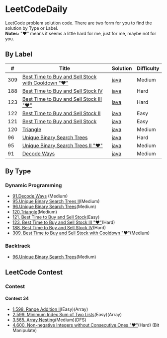 # LeetCodeDaily
LeetCode problem solution code. There are two form for you to find the solution by Type or Label.<br>
**Notes:** "&hearts;" means it seems a little hard for me, just for me, maybe not for you.

## By Label
| # | Title | Solution | Difficulty |
|---| ----- | -------- | ---------- |
|309|[Best Time to Buy and Sell Stock with Cooldown "&hearts;"](https://leetcode.com/problems/best-time-to-buy-and-sell-stock-with-cooldown/#/description)|[java](./leetcode-1~100/309_Best_Time_to_Buy_and_Sell_Stock_with_cooldown.md)|Medium|
|188|[Best Time to Buy and Sell Stock IV](https://leetcode.com/problems/best-time-to-buy-and-sell-stock-iv/#/description)|[java](./leetcode-1~100/122_Best_Time_to_Buy_and_Sell_Stock_IV.md)|Hard|
|123|[Best Time to Buy and Sell Stock III "&hearts;"](https://leetcode.com/problems/best-time-to-buy-and-sell-stock-iii/#/description)|[java](./leetcode-1~100/122_Best_Time_to_Buy_and_Sell_Stock_III.md)|Hard|
|122|[Best Time to Buy and Sell Stock II](https://leetcode.com/problems/best-time-to-buy-and-sell-stock-ii/#/description)|[java](./leetcode-1~100/122_Best_Time_to_Buy_and_Sell_Stock_II.md)|Easy|
|121|[Best Time to Buy and Sell Stock](https://leetcode.com/problems/best-time-to-buy-and-sell-stock/#/description)|[java](./leetcode-1~100/121_Best_Time_to_Buy_and_Sell_Stock.md)|Easy|
|120|[Triangle](https://leetcode.com/problems/triangle/#/description)|[java](./leetcode-1~100/120_Triangle.md)|Medium|
|96|[Unique Binary Search Trees](https://leetcode.com/problems/unique-binary-search-trees/#/description)|[java](./leetcode-1~100/96_Unique_Binary_Search_Trees.md)|Hard|
|95|[Unique Binary Search Trees II "&hearts;"](https://leetcode.com/problems/unique-binary-search-trees-ii/#/description)|[java](./leetcode-1~100/95_Unique_Binary_Search_Trees_2.md)|Medium|
|91|[Decode Ways](https://leetcode.com/problems/decode-ways/#/description)|[java](./leetcode-1~100/91_Decode_Ways.md)|Medium|

## By Type
### Dynamic Programming
- [91.Decode Ways](./leetcode-1~100/91_Decode_Ways.md) (Medium)
- [95.Unique Binary Search Trees II](./leetcode-1~100/95_Unique_Binary_Search_Trees_2.md)(Medium)
- [96.Unique Binary Search Trees](./leetcode-1~100/96_Unique_Binary_Search_Trees.md)(Medium)
- [120.Triangle](./leetcode-1~100/120_Triangle.md)(Medium)
- [121. Best Time to Buy and Sell Stock](./leetcode-1~100/121_Best_Time_to_Buy_and_Sell_Stock.md)(Easy)
- [123. Best Time to Buy and Sell Stock III "&hearts;"](./leetcode-1~100/122_Best_Time_to_Buy_and_Sell_Stock_III.md)(Hard)
- [188. Best Time to Buy and Sell Stock IV](./leetcode-1~100/122_Best_Time_to_Buy_and_Sell_Stock_IV.md)(Hard)
- [309. Best Time to Buy and Sell Stock with Cooldown "&hearts;"](./leetcode-1~100/309_Best_Time_to_Buy_and_Sell_Stock_with_cooldown.md)(Medium)


### Backtrack
- [96.Unique Binary Search Trees](./leetcode-1~100/96_Unique_Binary_Search_Trees.md)(Medium)
## LeetCode Contest

### Contest

#### Contest 34
- [1.598. Range Addition II](./contest/contest34/1_598_Range_Addition_II.md)(Easy)(Array)
- [2.599. Minimum Index Sum of Two Lists](./contest/contest34/2_599_Minimum_Index_Sum_of_Two_Lists.md)(Easy)(Array)
- [3.565. Array Nesting](./contest/contest34/3_565_Array_Nesting.md)(Medium)(DFS)
- [4.600. Non-negative Integers without Consecutive Ones "&hearts;"](./contest/contest34/4_600_Non-negative_Integers_without_Consecutive_Ones.md)(Hard) (Bit Manipulate)

